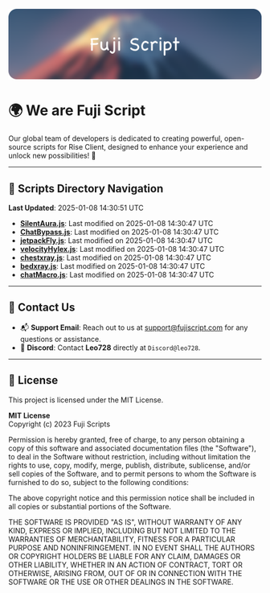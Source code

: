 ![Banner](.github/b.webp)

# 🌍 **We are Fuji Script**

Our global team of developers is dedicated to creating powerful, open-source scripts for Rise Client, designed to enhance your experience and unlock new possibilities! 🌟

---
<!-- SCRIPTS_NAVIGATION_START -->
## 📂 **Scripts Directory Navigation**

**Last Updated**: 2025-01-08 14:30:51 UTC

- **[SilentAura.js](scripts/SilentAura.js)**: Last modified on 2025-01-08 14:30:47 UTC
- **[ChatBypass.js](scripts/ChatBypass.js)**: Last modified on 2025-01-08 14:30:47 UTC
- **[jetpackFly.js](scripts/jetpackFly.js)**: Last modified on 2025-01-08 14:30:47 UTC
- **[velocityHylex.js](scripts/velocityHylex.js)**: Last modified on 2025-01-08 14:30:47 UTC
- **[chestxray.js](scripts/chestxray.js)**: Last modified on 2025-01-08 14:30:47 UTC
- **[bedxray.js](scripts/bedxray.js)**: Last modified on 2025-01-08 14:30:47 UTC
- **[chatMacro.js](scripts/chatMacro.js)**: Last modified on 2025-01-08 14:30:47 UTC

<!-- SCRIPTS_NAVIGATION_END -->

---

## 💬 **Contact Us**  
- 📬 **Support Email**: Reach out to us at [support@fujiscript.com](mailto:support@fujiscript.com) for any questions or assistance.  
- 💬 **Discord**: Contact **Leo728** directly at `Discord@leo728`.

---

## 📜 **License**

This project is licensed under the MIT License.  

**MIT License**  
Copyright (c) 2023 Fuji Scripts  

Permission is hereby granted, free of charge, to any person obtaining a copy of this software and associated documentation files (the "Software"), to deal in the Software without restriction, including without limitation the rights to use, copy, modify, merge, publish, distribute, sublicense, and/or sell copies of the Software, and to permit persons to whom the Software is furnished to do so, subject to the following conditions:  

The above copyright notice and this permission notice shall be included in all copies or substantial portions of the Software.  

THE SOFTWARE IS PROVIDED "AS IS", WITHOUT WARRANTY OF ANY KIND, EXPRESS OR IMPLIED, INCLUDING BUT NOT LIMITED TO THE WARRANTIES OF MERCHANTABILITY, FITNESS FOR A PARTICULAR PURPOSE AND NONINFRINGEMENT. IN NO EVENT SHALL THE AUTHORS OR COPYRIGHT HOLDERS BE LIABLE FOR ANY CLAIM, DAMAGES OR OTHER LIABILITY, WHETHER IN AN ACTION OF CONTRACT, TORT OR OTHERWISE, ARISING FROM, OUT OF OR IN CONNECTION WITH THE SOFTWARE OR THE USE OR OTHER DEALINGS IN THE SOFTWARE.  
